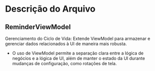 # Descrição do Arquivo

## ReminderViewModel

Gerenciamento do Ciclo de Vida: Extende ViewModel para armazenar e gerenciar dados relacionados à UI
de maneira mais robusta.

- O uso de ViewModel permite a separação clara entre a lógica de negócios e a lógica de UI, além de
  manter o estado da UI durante mudanças de configuração, como rotações de tela.